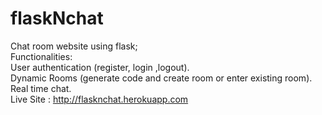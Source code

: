 # flaskNchat
Chat room website using flask;  
Functionalities:  
User authentication (register, login ,logout).  
Dynamic Rooms (generate code and create room or enter existing room).  
Real time chat.  
Live Site : http://flasknchat.herokuapp.com
